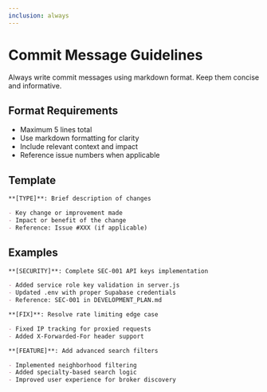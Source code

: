 ```yaml
---
inclusion: always
---
```


# Commit Message Guidelines

Always write commit messages using markdown format. Keep them concise and informative.

## Format Requirements
- Maximum 5 lines total
- Use markdown formatting for clarity
- Include relevant context and impact
- Reference issue numbers when applicable

## Template
```markdown
**[TYPE]**: Brief description of changes

- Key change or improvement made
- Impact or benefit of the change
- Reference: Issue #XXX (if applicable)
```

## Examples
```markdown
**[SECURITY]**: Complete SEC-001 API keys implementation

- Added service role key validation in server.js
- Updated .env with proper Supabase credentials
- Reference: SEC-001 in DEVELOPMENT_PLAN.md
```

```markdown
**[FIX]**: Resolve rate limiting edge case

- Fixed IP tracking for proxied requests
- Added X-Forwarded-For header support
```

```markdown
**[FEATURE]**: Add advanced search filters

- Implemented neighborhood filtering
- Added specialty-based search logic
- Improved user experience for broker discovery
```